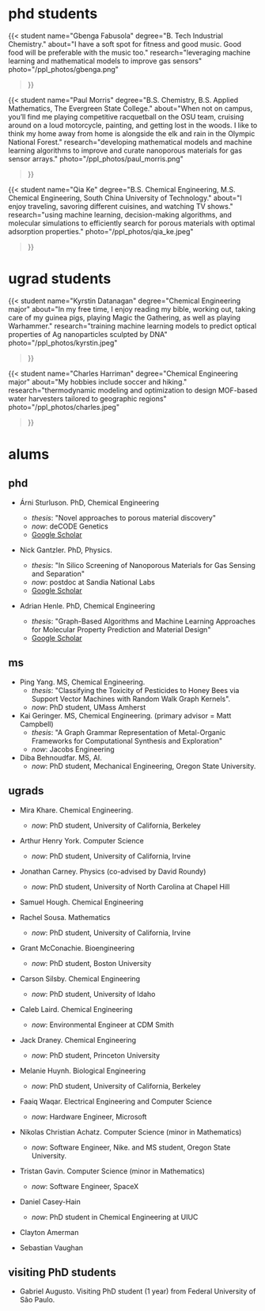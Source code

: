 # phd students

{{< student 
 name="Gbenga Fabusola"
  degree="B. Tech Industrial Chemistry."
  about="I have a soft spot for fitness and good music. Good food will be preferable with the music too."
  research="leveraging machine learning and mathematical models to improve gas sensors"
  photo="/ppl_photos/gbenga.png"
>}}

{{< student 
 name="Paul Morris"
  degree="B.S. Chemistry, B.S. Applied Mathematics, The Evergreen State College."
  about="When not on campus, you’ll find me playing competitive racquetball on the OSU team, cruising around on a loud motorcycle, painting, and getting lost in the woods. I like to think my home away from home is alongside the elk and rain in the Olympic National Forest."
  research="developing mathematical models and machine learning algorithms to improve and curate nanoporous materials for gas sensor arrays."
  photo="/ppl_photos/paul_morris.png"
>}}

{{< student 
 name="Qia Ke"
  degree="B.S. Chemical Engineering, M.S. Chemical Engineering, South China University of Technology."
  about="I enjoy traveling, savoring different cuisines, and watching TV shows."
  research="using machine learning, decision-making algorithms, and molecular simulations to efficiently search for porous materials with optimal adsorption properties."
  photo="/ppl_photos/qia_ke.jpeg"
>}}

# ugrad students

{{< student 
  name="Kyrstin Datanagan"
  degree="Chemical Engineering major"
  about="In my free time, I enjoy reading my bible, working out, taking care of my guinea pigs, playing Magic the Gathering, as well as playing Warhammer."
  research="training machine learning models to predict optical properties of Ag nanoparticles sculpted by DNA"
  photo="/ppl_photos/kyrstin.jpeg"
>}}

{{< student 
  name="Charles Harriman"
  degree="Chemical Engineering major"
  about="My hobbies include soccer and hiking."
  research="thermodynamic modeling and optimization to design MOF-based water harvesters tailored to geographic regions"
  photo="/ppl_photos/charles.jpeg"
>}}

# alums

## phd
* Árni Sturluson. PhD, Chemical Engineering
    * _thesis_: "Novel approaches to porous material discovery"
    * _now_: deCODE Genetics
    * [Google Scholar](https://scholar.google.com/citations?user=k55bK2oAAAAJ&hl=en)

* Nick Gantzler. PhD, Physics.
    * _thesis_: "In Silico Screening of Nanoporous Materials for Gas Sensing and Separation"
    * _now_: postdoc at Sandia National Labs
    * [Google Scholar](https://scholar.google.com/citations?user=86bzumwAAAAJ&hl=en)

* Adrian Henle. PhD, Chemical Engineering
    * _thesis_: "Graph-Based Algorithms and Machine Learning Approaches for Molecular Property Prediction and Material Design"
    * [Google Scholar](https://scholar.google.com/citations?user=s8a0NmYAAAAJ&hl=en)

## ms 
* Ping Yang. MS, Chemical Engineering. 
    * _thesis_: "Classifying the Toxicity of Pesticides to Honey Bees via Support Vector Machines with Random Walk Graph Kernels".
    * _now_: PhD student, UMass Amherst
* Kai Geringer. MS, Chemical Engineering. (primary advisor = Matt Campbell)
    * _thesis_: "A Graph Grammar Representation of Metal-Organic Frameworks for Computational Synthesis and Exploration"
    * _now_: Jacobs Engineering
* Diba Behnoudfar. MS, AI.
    * _now_: PhD student, Mechanical Engineering, Oregon State University.

## ugrads
* Mira Khare. Chemical Engineering. 
    * _now_: PhD student, University of California, Berkeley

* Arthur Henry York. Computer Science
    * _now_: PhD student, University of California, Irvine

* Jonathan Carney. Physics (co-advised by David Roundy)
    * _now_: PhD student, University of North Carolina at Chapel Hill

* Samuel Hough. Chemical Engineering

* Rachel Sousa. Mathematics
    * _now_: PhD student, University of California, Irvine

* Grant McConachie. Bioengineering
    * _now_: PhD student, Boston University

* Carson Silsby. Chemical Engineering
    * _now_: PhD student, University of Idaho

* Caleb Laird. Chemical Engineering
    * _now_: Environmental Engineer at CDM Smith

* Jack Draney. Chemical Engineering
    * _now_: PhD student, Princeton University

* Melanie Huynh. Biological Engineering
    * _now_: PhD student, University of California, Berkeley

* Faaiq Waqar. Electrical Engineering and Computer Science
    * _now_: Hardware Engineer, Microsoft

* Nikolas Christian Achatz. Computer Science (minor in Mathematics)
    * _now_: Software Engineer, Nike. and MS student, Oregon State University.

* Tristan Gavin. Computer Science (minor in Mathematics)
    * _now_: Software Engineer, SpaceX

* Daniel Casey-Hain
    * _now_: PhD student in Chemical Engineering at UIUC

* Clayton Amerman

* Sebastian Vaughan

## visiting PhD students
* Gabriel Augusto. Visiting PhD student (1 year) from Federal University of São Paulo. 


